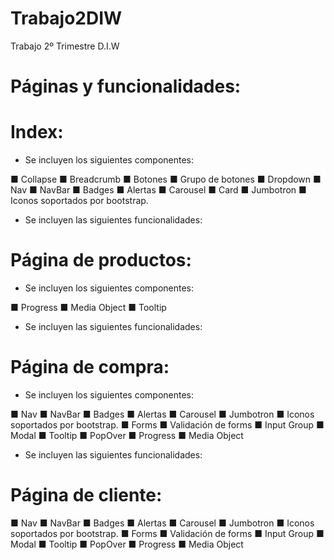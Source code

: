 # Trabajo2DIW
Trabajo 2º Trimestre D.I.W

# Páginas y funcionalidades:

# Index:

* Se incluyen los siguientes componentes:

■ Collapse
■ Breadcrumb
■ Botones
■ Grupo de botones
■ Dropdown
■ Nav
■ NavBar
■ Badges
■ Alertas
■ Carousel
■ Card
■ Jumbotron
■ Iconos soportados por bootstrap.

* Se incluyen las siguientes funcionalidades:


# Página de productos:
* Se incluyen los siguientes componentes:

■ Progress
■ Media Object
■ Tooltip

* Se incluyen las siguientes funcionalidades:


# Página de compra:
* Se incluyen los siguientes componentes:

■ Nav
■ NavBar
■ Badges
■ Alertas
■ Carousel
■ Jumbotron
■ Iconos soportados por bootstrap.
■ Forms
■ Validación de forms
■ Input Group
■ Modal
■ Tooltip
■ PopOver
■ Progress
■ Media Object

* Se incluyen las siguientes funcionalidades:

# Página de cliente:

■ Nav
■ NavBar
■ Badges
■ Alertas
■ Carousel
■ Jumbotron
■ Iconos soportados por bootstrap.
■ Forms
■ Validación de forms
■ Input Group
■ Modal
■ Tooltip
■ PopOver
■ Progress
■ Media Object

